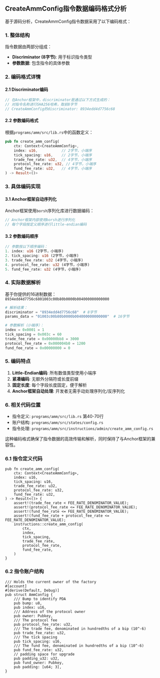 ## CreateAmmConfig指令数据编码格式分析

基于源码分析，CreateAmmConfig指令数据采用了以下编码格式：

### 1. 整体结构

指令数据由两部分组成：
- **Discriminator (8字节)**: 用于标识指令类型
- **参数数据**: 包含指令的具体参数

### 2. 编码格式详情

#### 2.1 Discriminator编码
```rust
// 在Anchor框架中，discriminator是通过以下方式生成的：
// 对指令名称进行SHA256哈希，取前8字节
// CreateAmmConfig的discriminator: 8934edd4d7756c68
```

#### 2.2 参数编码格式

根据`programs/amm/src/lib.rs`中的函数定义：

```rust
pub fn create_amm_config(
    ctx: Context<CreateAmmConfig>,
    index: u16,           // 2字节，小端序
    tick_spacing: u16,    // 2字节，小端序  
    trade_fee_rate: u32,  // 4字节，小端序
    protocol_fee_rate: u32, // 4字节，小端序
    fund_fee_rate: u32,   // 4字节，小端序
) -> Result<()>
```

### 3. 具体编码实现

#### 3.1 Anchor框架自动序列化

Anchor框架使用`borsh`序列化库进行数据编码：

```rust
// Anchor框架内部使用borsh进行序列化
// 每个字段按定义顺序进行little-endian编码
```

#### 3.2 参数编码顺序

```rust
// 参数按以下顺序编码：
1. index: u16 (2字节，小端序)
2. tick_spacing: u16 (2字节，小端序)  
3. trade_fee_rate: u32 (4字节，小端序)
4. protocol_fee_rate: u32 (4字节，小端序)
5. fund_fee_rate: u32 (4字节，小端序)
```

### 4. 实际数据解析

基于你提供的16进制数据：`8934edd4d7756c6801003c00b80b0000b004000000000000`

```python
# 解析结果：
discriminator = "8934edd4d7756c68"  # 8字节
params_data = "01003c00b80b0000b004000000000000"  # 16字节

# 参数解析（小端序）：
index = 0x0001 = 1
tick_spacing = 0x003c = 60  
trade_fee_rate = 0x00000bb8 = 3000
protocol_fee_rate = 0x000004b0 = 1200
fund_fee_rate = 0x00000000 = 0
```

### 5. 编码特点

1. **Little-Endian编码**: 所有数值类型使用小端序
2. **紧凑编码**: 无额外分隔符或长度前缀
3. **固定长度**: 每个字段长度固定，便于解析
4. **Anchor框架自动处理**: 开发者无需手动处理序列化/反序列化

### 6. 相关代码位置

- 指令定义: `programs/amm/src/lib.rs` 第40-70行
- 账户结构: `programs/amm/src/states/config.rs`
- 指令处理: `programs/amm/src/instructions/admin/create_amm_config.rs`

这种编码格式确保了指令数据的高效传输和解析，同时保持了与Anchor框架的兼容性。


### 6.1 指令定义代码
    pub fn create_amm_config(
        ctx: Context<CreateAmmConfig>,
        index: u16,
        tick_spacing: u16,
        trade_fee_rate: u32,
        protocol_fee_rate: u32,
        fund_fee_rate: u32,
    ) -> Result<()> {
        assert!(trade_fee_rate < FEE_RATE_DENOMINATOR_VALUE);
        assert!(protocol_fee_rate <= FEE_RATE_DENOMINATOR_VALUE);
        assert!(fund_fee_rate <= FEE_RATE_DENOMINATOR_VALUE);
        assert!(fund_fee_rate + protocol_fee_rate <= FEE_RATE_DENOMINATOR_VALUE);
        instructions::create_amm_config(
            ctx,
            index,
            tick_spacing,
            trade_fee_rate,
            protocol_fee_rate,
            fund_fee_rate,
        )
    }

### 6.2 指令账户结构
    /// Holds the current owner of the factory
    #[account]
    #[derive(Default, Debug)]
    pub struct AmmConfig {
        /// Bump to identify PDA
        pub bump: u8,
        pub index: u16,
        /// Address of the protocol owner
        pub owner: Pubkey,
        /// The protocol fee
        pub protocol_fee_rate: u32,
        /// The trade fee, denominated in hundredths of a bip (10^-6)
        pub trade_fee_rate: u32,
        /// The tick spacing
        pub tick_spacing: u16,
        /// The fund fee, denominated in hundredths of a bip (10^-6)
        pub fund_fee_rate: u32,
        // padding space for upgrade
        pub padding_u32: u32,
        pub fund_owner: Pubkey,
        pub padding: [u64; 3],
    }